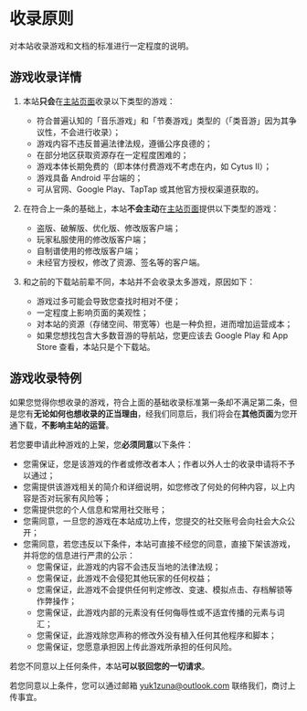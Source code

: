 # 收录原则

对本站收录游戏和文档的标准进行一定程度的说明。

## 游戏收录详情

1. 本站**只会**在[主站页面](/)收录以下类型的游戏：

    - 符合普遍认知的「音乐游戏」和「节奏游戏」类型的（「类音游」因为其争议性，不会进行收录）；
    - 游戏内容不违反普遍法律法规，遵循公序良德的；
    - 在部分地区获取资源存在一定程度困难的；
    - 游戏本体长期免费的（即本体付费游戏不考虑在内，如 Cytus Ⅱ）；
    - 游戏具备 Android 平台端的；
    - 可从官网、Google Play、TapTap 或其他官方授权渠道获取的。
2. 在符合上一条的基础上，本站**不会主动**在[主站页面](/)提供以下类型的游戏：
   - 盗版、破解版、优化版、修改版客户端；
   - 玩家私服使用的修改版客户端；
   - 自制谱使用的修改版客户端；
   - 未经官方授权，修改了资源、签名等的客户端。
3. 和之前的下载站前辈不同，本站并不会收录太多游戏，原因如下：
    - 游戏过多可能会导致您查找时相对不便；
    - 一定程度上影响页面的美观性；
    - 对本站的资源（存储空间、带宽等）也是一种负担，进而增加运营成本；
    - 如果您想找包含大多数音游的导航站，您更应该去 Google Play 和 App Store 查看，本站只是个下载站。

## 游戏收录特例

如果您觉得你想收录的游戏，符合上面的基础收录标准第一条却不满足第二条，但是您有**无论如何也想收录的正当理由**，经我们同意后，我们将会在**其他页面**为您开通下载，**不影响主站的运营**。

若您要申请此种游戏的上架，您**必须同意**以下条件：

- 您需保证，您是该游戏的作者或修改者本人；作者以外人士的收录申请将不予以通过；
- 您需提供该游戏相关的简介和详细说明，如您修改了何处的何种内容，以上内容是否对玩家有风险等；
- 您需提供您的个人信息和常用社交账号；
- 您需同意，一旦您的游戏在本站成功上传，您提交的社交账号会向社会大众公开；
- 您需同意，若您违反以下条件，本站可直接不经您的同意，直接下架该游戏，并将您的信息进行严肃的公示：
  - 您需保证，此游戏的内容不会违反当地的法律法规；
  - 您需保证，此游戏不会侵犯其他玩家的任何权益；
  - 您需保证，此游戏不会提供任何判定修改、变速、模拟点击、存档解锁等作弊操作；
  - 您需保证，此游戏内部的元素没有任何侮辱性或不适宜传播的元素与词汇；
  - 您需保证，此游戏除您声称的修改外没有植入任何其他程序和脚本；
  - 您需保证，您愿意承担因上传此游戏所承担的任何风险。

若您不同意以上任何条件，本站**可以驳回您的一切请求**。

若您同意以上条件，您可以通过邮箱 yuk1zuna@outlook.com 联络我们，商讨上传事宜。



